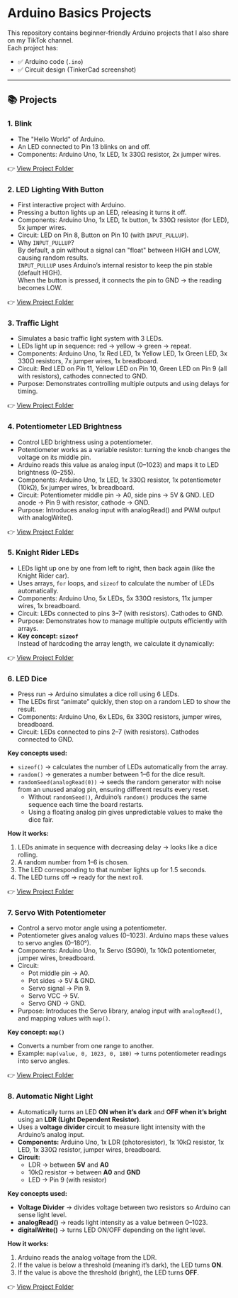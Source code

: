 # Arduino Basics Projects

This repository contains beginner-friendly Arduino projects that I also share on my TikTok channel.  
Each project has:
- ✅ Arduino code (`.ino`)
- ✅ Circuit design (TinkerCad screenshot)

---

## 📚 Projects

### 1. Blink
- The "Hello World" of Arduino.
- An LED connected to Pin 13 blinks on and off.
- Components: Arduino Uno, 1x LED, 1x 330Ω resistor, 2x jumper wires.  

👉 [View Project Folder](./Blink)

### 2. LED Lighting With Button
- First interactive project with Arduino.
- Pressing a button lights up an LED, releasing it turns it off.
- Components: Arduino Uno, 1x LED, 1x button, 1x 330Ω resistor (for LED), 5x jumper wires.
- Circuit: LED on Pin 8, Button on Pin 10 (with `INPUT_PULLUP`).
- Why `INPUT_PULLUP`?  
  By default, a pin without a signal can "float" between HIGH and LOW, causing random results.  
  `INPUT_PULLUP` uses Arduino’s internal resistor to keep the pin stable (default HIGH).  
  When the button is pressed, it connects the pin to GND → the reading becomes LOW.
  
👉 [View Project Folder](./LedLightingWithButton)

### 3. Traffic Light
- Simulates a basic traffic light system with 3 LEDs.
- LEDs light up in sequence: red → yellow → green → repeat.
- Components: Arduino Uno, 1x Red LED, 1x Yellow LED, 1x Green LED, 3x 330Ω resistors, 7x jumper wires, 1x breadboard.
- Circuit: Red LED on Pin 11, Yellow LED on Pin 10, Green LED on Pin 9 (all with resistors), cathodes connected to GND.
- Purpose: Demonstrates controlling multiple outputs and using delays for timing.

👉 [View Project Folder](./TrafficLight)

### 4. Potentiometer LED Brightness
- Control LED brightness using a potentiometer.
- Potentiometer works as a variable resistor: turning the knob changes the voltage on its middle pin.
- Arduino reads this value as analog input (0–1023) and maps it to LED brightness (0–255).
- Components: Arduino Uno, 1x LED, 1x 330Ω resistor, 1x potentiometer (10kΩ), 5x jumper wires, 1x breadboard.
- Circuit: Potentiometer middle pin → A0, side pins → 5V & GND. LED anode → Pin 9 with resistor, cathode → GND.
- Purpose: Introduces analog input with analogRead() and PWM output with analogWrite().

👉 [View Project Folder](./PotentiometerLEDBrightness)

### 5. Knight Rider LEDs
- LEDs light up one by one from left to right, then back again (like the Knight Rider car).
- Uses arrays, `for` loops, and `sizeof` to calculate the number of LEDs automatically.
- Components: Arduino Uno, 5x LEDs, 5x 330Ω resistors, 11x jumper wires, 1x breadboard.
- Circuit: LEDs connected to pins 3–7 (with resistors). Cathodes to GND.
- Purpose: Demonstrates how to manage multiple outputs efficiently with arrays.
- **Key concept: `sizeof`**  
Instead of hardcoding the array length, we calculate it dynamically:  

👉 [View Project Folder](./KnightRider)

### 6. LED Dice
- Press run → Arduino simulates a dice roll using 6 LEDs.
- The LEDs first “animate” quickly, then stop on a random LED to show the result.
- Components: Arduino Uno, 6x LEDs, 6x 330Ω resistors, jumper wires, breadboard.
- Circuit: LEDs connected to pins 2–7 (with resistors). Cathodes connected to GND.

**Key concepts used:**
- `sizeof()` → calculates the number of LEDs automatically from the array.
- `random()` → generates a number between 1–6 for the dice result.
- `randomSeed(analogRead(0))` → seeds the random generator with noise from an unused analog pin, ensuring different results every reset.
  - Without `randomSeed()`, Arduino’s `random()` produces the same sequence each time the board restarts.
  - Using a floating analog pin gives unpredictable values to make the dice fair.

**How it works:**
1. LEDs animate in sequence with decreasing delay → looks like a dice rolling.
2. A random number from 1–6 is chosen.
3. The LED corresponding to that number lights up for 1.5 seconds.
4. The LED turns off → ready for the next roll.

👉 [View Project Folder](./Dice)

### 7. Servo With Potentiometer
- Control a servo motor angle using a potentiometer.
- Potentiometer gives analog values (0–1023). Arduino maps these values to servo angles (0–180°).
- Components: Arduino Uno, 1x Servo (SG90), 1x 10kΩ potentiometer, jumper wires, breadboard.
- Circuit:
  - Pot middle pin → A0.
  - Pot sides → 5V & GND.
  - Servo signal → Pin 9.
  - Servo VCC → 5V.
  - Servo GND → GND.
- Purpose: Introduces the Servo library, analog input with `analogRead()`, and mapping values with `map()`.

**Key concept: `map()`**
- Converts a number from one range to another.
- Example: `map(value, 0, 1023, 0, 180)` → turns potentiometer readings into servo angles.

👉 [View Project Folder](./ServoMotor)

### 8. Automatic Night Light
- Automatically turns an LED **ON when it’s dark** and **OFF when it’s bright** using an **LDR (Light Dependent Resistor)**.  
- Uses a **voltage divider** circuit to measure light intensity with the Arduino’s analog input.  
- **Components:** Arduino Uno, 1x LDR (photoresistor), 1x 10kΩ resistor, 1x LED, 1x 330Ω resistor, jumper wires, breadboard.  
- **Circuit:**  
  - LDR → between **5V** and **A0**  
  - 10kΩ resistor → between **A0** and **GND**  
  - LED → Pin 9 (with resistor)

**Key concepts used:**
- **Voltage Divider** → divides voltage between two resistors so Arduino can sense light level.  
- **analogRead()** → reads light intensity as a value between 0–1023.  
- **digitalWrite()** → turns LED ON/OFF depending on the light level.

**How it works:**
1. Arduino reads the analog voltage from the LDR.  
2. If the value is below a threshold (meaning it’s dark), the LED turns **ON**.  
3. If the value is above the threshold (bright), the LED turns **OFF**.

👉 [View Project Folder](./AutoNightLight)



